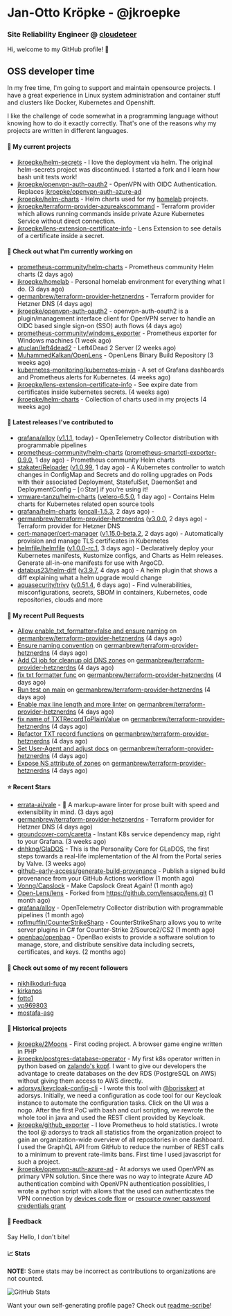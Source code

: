# Jan-Otto Kröpke - @jkroepke
### Site Reliability Engineer @ [cloudeteer](https://cloudeteer.de/)

Hi, welcome to my GitHub profile! 👋

## OSS developer time
In my free time, I'm going to support and maintain opensource projects. I have a great experience in Linux system administration and container stuff and clusters like Docker, Kubernetes and Openshift.

I like the challenge of code somewhat in a programming language without knowing how to do it exactly correctly. That's one of the reasons why my projects are written in different languages.

#### 🌱 My current projects
- [jkroepke/helm-secrets](https://github.com/jkroepke/helm-secrets) - I love the deployment via helm. The original helm-secrets project was discontinued. I started a fork and I learn how bash unit tests work!
- [jkroepke/openvpn-auth-oauth2](https://github.com/jkroepke/openvpn-auth-oauth2) - OpenVPN with OIDC Authentication. Replaces  [jkroepke/openvpn-auth-azure-ad](https://github.com/jkroepke/openvpn-auth-azure-ad) 
- [jkroepke/helm-charts](https://github.com/jkroepke/helm-charts) - Helm charts used for my [homelab](https://github.com/jkroepke/homelab) projects.
- [jkroepke/terraform-provider-azureakscommand](https://github.com/jkroepke/terraform-provider-azureakscommand) - Terraform provider which allows running commands inside private Azure Kubernetes Service without direct connection.
- [jkroepke/lens-extension-certificate-info](https://github.com/jkroepke/lens-extension-certificate-info) - Lens Extension to see details of a certificate inside a secret.

#### 👷 Check out what I'm currently working on

- [prometheus-community/helm-charts](https://github.com/prometheus-community/helm-charts) - Prometheus community Helm charts (2 days ago)
- [jkroepke/homelab](https://github.com/jkroepke/homelab) - Personal homelab environment for everything what I do. (3 days ago)
- [germanbrew/terraform-provider-hetznerdns](https://github.com/germanbrew/terraform-provider-hetznerdns) - Terraform provider for Hetzner DNS (4 days ago)
- [jkroepke/openvpn-auth-oauth2](https://github.com/jkroepke/openvpn-auth-oauth2) - openvpn-auth-oauth2 is a plugin/management interface client for OpenVPN server to handle an OIDC based single sign-on (SSO) auth flows (4 days ago)
- [prometheus-community/windows_exporter](https://github.com/prometheus-community/windows_exporter) - Prometheus exporter for Windows machines (1 week ago)
- [atuclan/left4dead2](https://github.com/atuclan/left4dead2) - Left4Dead 2 Server (2 weeks ago)
- [MuhammedKalkan/OpenLens](https://github.com/MuhammedKalkan/OpenLens) - OpenLens Binary Build Repository (3 weeks ago)
- [kubernetes-monitoring/kubernetes-mixin](https://github.com/kubernetes-monitoring/kubernetes-mixin) -  A set of Grafana dashboards and Prometheus alerts for Kubernetes. (4 weeks ago)
- [jkroepke/lens-extension-certificate-info](https://github.com/jkroepke/lens-extension-certificate-info) - See expire date from certificates inside kubernetes secrets. (4 weeks ago)
- [jkroepke/helm-charts](https://github.com/jkroepke/helm-charts) - Collection of charts used in my projects (4 weeks ago)

#### 🔭 Latest releases I've contributed to

- [grafana/alloy](https://github.com/grafana/alloy) ([v1.1.1](https://github.com/grafana/alloy/releases/tag/v1.1.1), today) - OpenTelemetry Collector distribution with programmable pipelines
- [prometheus-community/helm-charts](https://github.com/prometheus-community/helm-charts) ([prometheus-smartctl-exporter-0.9.0](https://github.com/prometheus-community/helm-charts/releases/tag/prometheus-smartctl-exporter-0.9.0), 1 day ago) - Prometheus community Helm charts
- [stakater/Reloader](https://github.com/stakater/Reloader) ([v1.0.99](https://github.com/stakater/Reloader/releases/tag/v1.0.99), 1 day ago) - A Kubernetes controller to watch changes in ConfigMap and Secrets and do rolling upgrades on Pods with their associated Deployment, StatefulSet, DaemonSet and DeploymentConfig – [✩Star] if you&#39;re using it!
- [vmware-tanzu/helm-charts](https://github.com/vmware-tanzu/helm-charts) ([velero-6.5.0](https://github.com/vmware-tanzu/helm-charts/releases/tag/velero-6.5.0), 1 day ago) - Contains Helm charts for Kubernetes related open source tools
- [grafana/helm-charts](https://github.com/grafana/helm-charts) ([oncall-1.5.3](https://github.com/grafana/helm-charts/releases/tag/oncall-1.5.3), 2 days ago) - 
- [germanbrew/terraform-provider-hetznerdns](https://github.com/germanbrew/terraform-provider-hetznerdns) ([v3.0.0](https://github.com/germanbrew/terraform-provider-hetznerdns/releases/tag/v3.0.0), 2 days ago) - Terraform provider for Hetzner DNS
- [cert-manager/cert-manager](https://github.com/cert-manager/cert-manager) ([v1.15.0-beta.2](https://github.com/cert-manager/cert-manager/releases/tag/v1.15.0-beta.2), 2 days ago) - Automatically provision and manage TLS certificates in Kubernetes
- [helmfile/helmfile](https://github.com/helmfile/helmfile) ([v1.0.0-rc.1](https://github.com/helmfile/helmfile/releases/tag/v1.0.0-rc.1), 3 days ago) - Declaratively deploy your Kubernetes manifests, Kustomize configs, and Charts as Helm releases. Generate all-in-one manifests for use with ArgoCD.
- [databus23/helm-diff](https://github.com/databus23/helm-diff) ([v3.9.7](https://github.com/databus23/helm-diff/releases/tag/v3.9.7), 4 days ago) - A helm plugin that shows a diff explaining what a helm upgrade would change
- [aquasecurity/trivy](https://github.com/aquasecurity/trivy) ([v0.51.4](https://github.com/aquasecurity/trivy/releases/tag/v0.51.4), 6 days ago) - Find vulnerabilities, misconfigurations, secrets, SBOM in containers, Kubernetes, code repositories, clouds and more

#### 🔨 My recent Pull Requests

- [Allow enable_txt_formatter=false and ensure naming](https://github.com/germanbrew/terraform-provider-hetznerdns/pull/49) on [germanbrew/terraform-provider-hetznerdns](https://github.com/germanbrew/terraform-provider-hetznerdns) (4 days ago)
- [Ensure naming convention](https://github.com/germanbrew/terraform-provider-hetznerdns/pull/47) on [germanbrew/terraform-provider-hetznerdns](https://github.com/germanbrew/terraform-provider-hetznerdns) (4 days ago)
- [Add CI job for cleanup old DNS zones](https://github.com/germanbrew/terraform-provider-hetznerdns/pull/46) on [germanbrew/terraform-provider-hetznerdns](https://github.com/germanbrew/terraform-provider-hetznerdns) (4 days ago)
- [fix txt formatter func](https://github.com/germanbrew/terraform-provider-hetznerdns/pull/45) on [germanbrew/terraform-provider-hetznerdns](https://github.com/germanbrew/terraform-provider-hetznerdns) (4 days ago)
- [Run test on main](https://github.com/germanbrew/terraform-provider-hetznerdns/pull/44) on [germanbrew/terraform-provider-hetznerdns](https://github.com/germanbrew/terraform-provider-hetznerdns) (4 days ago)
- [Enable max line length and more linter](https://github.com/germanbrew/terraform-provider-hetznerdns/pull/42) on [germanbrew/terraform-provider-hetznerdns](https://github.com/germanbrew/terraform-provider-hetznerdns) (4 days ago)
- [fix name of TXTRecordToPlainValue](https://github.com/germanbrew/terraform-provider-hetznerdns/pull/40) on [germanbrew/terraform-provider-hetznerdns](https://github.com/germanbrew/terraform-provider-hetznerdns) (4 days ago)
- [Refactor TXT record functions](https://github.com/germanbrew/terraform-provider-hetznerdns/pull/39) on [germanbrew/terraform-provider-hetznerdns](https://github.com/germanbrew/terraform-provider-hetznerdns) (4 days ago)
- [Set User-Agent and adjust docs](https://github.com/germanbrew/terraform-provider-hetznerdns/pull/37) on [germanbrew/terraform-provider-hetznerdns](https://github.com/germanbrew/terraform-provider-hetznerdns) (4 days ago)
- [Expose NS attribute of zones](https://github.com/germanbrew/terraform-provider-hetznerdns/pull/36) on [germanbrew/terraform-provider-hetznerdns](https://github.com/germanbrew/terraform-provider-hetznerdns) (4 days ago)

#### ⭐ Recent Stars

- [errata-ai/vale](https://github.com/errata-ai/vale) - :pencil: A markup-aware linter for prose built with speed and extensibility in mind. (3 days ago)
- [germanbrew/terraform-provider-hetznerdns](https://github.com/germanbrew/terraform-provider-hetznerdns) - Terraform provider for Hetzner DNS (4 days ago)
- [groundcover-com/caretta](https://github.com/groundcover-com/caretta) - Instant K8s service dependency map, right to your Grafana. (3 weeks ago)
- [dnhkng/GlaDOS](https://github.com/dnhkng/GlaDOS) - This is the Personality Core for GLaDOS, the first steps towards a real-life implementation of the AI from the Portal series by Valve. (3 weeks ago)
- [github-early-access/generate-build-provenance](https://github.com/github-early-access/generate-build-provenance) - Publish a signed build provenance from your GitHub Actions workflow (1 month ago)
- [Vonng/Capslock](https://github.com/Vonng/Capslock) - Make Capslock Great Again! (1 month ago)
- [Open-Lens/lens](https://github.com/Open-Lens/lens) - Forked from https://github.com/lensapp/lens.git (1 month ago)
- [grafana/alloy](https://github.com/grafana/alloy) - OpenTelemetry Collector distribution with programmable pipelines (1 month ago)
- [roflmuffin/CounterStrikeSharp](https://github.com/roflmuffin/CounterStrikeSharp) - CounterStrikeSharp allows you to write server plugins in C# for Counter-Strike 2/Source2/CS2 (1 month ago)
- [openbao/openbao](https://github.com/openbao/openbao) - OpenBao exists to provide a software solution to manage, store, and distribute sensitive data including secrets, certificates, and keys. (2 months ago)

#### 👯 Check out some of my recent followers

- [nikhilkoduri-fuga](https://github.com/nikhilkoduri-fuga)
- [kirkanos](https://github.com/kirkanos)
- [fotto1](https://github.com/fotto1)
- [yp969803](https://github.com/yp969803)
- [mostafa-asg](https://github.com/mostafa-asg)

#### 📜 Historical projects
- [jkroepke/2Moons](https://github.com/jkroepke/2Moons) - First coding project. A browser game engine written in PHP
- [jkroepke/postgres-database-operator](https://github.com/jkroepke/postgres-database-operator) - My first k8s operator written in python based on [zalando's kopf](https://github.com/zalando-incubator/kopf). I want to give our developers the advantage to create databases on the dev RDS (PostgreSQL on AWS) without giving them access to AWS directly.
- [adorsys/keycloak-config-cli](https://github.com/adorsys/keycloak-config-cli) - I wrote this tool with [@borisskert](https://github.com/borisskert) at adorsys. Initially, we need a configuration as code tool for our Keycloak instance to automate the configuration tasks. Click on the UI was a nogo. After the first PoC with bash and curl scripting, we rewrote the whole tool in java and used the REST client provided by Keycloak.
- [jkroepke/github_exporter](https://github.com/jkroepke/github_exporter) - I love Prometheus to hold statistics. I wrote the tool @ adorsys to track all statistics from the organization project to gain an organization-wide overview of all repositories in one dashboard. I used the GraphQL API from GitHub to reduce the number of REST calls to a minimum to prevent rate-limits bans. First time I used javascript for such a project.
- [jkroepke/openvpn-auth-azure-ad](https://github.com/jkroepke/openvpn-auth-azure-ad) - At adorsys we used OpenVPN as primary VPN solution. Since there was no way to integrate Azure AD authentication combind with OpenVPN authentication possiblities, I wrote a python script with allows that the used can authenticates the VPN connection by [devices code flow](https://docs.microsoft.com/en-us/azure/active-directory/develop/v2-oauth2-device-code) or [resource owner password credentials grant](https://docs.microsoft.com/en-us/azure/active-directory/develop/v2-oauth-ropc)

#### 💬 Feedback

Say Hello, I don't bite!

#### 📈 Stats

**NOTE:** Some stats may be incorrect as contributions to organizations
are not counted.

![GitHub Stats](https://github-readme-stats.vercel.app/api?username=jkroepke&count_private=false&theme=tokyonight&show_icons=true)

Want your own self-generating profile page? Check out [readme-scribe](https://github.com/muesli/readme-scribe)!

